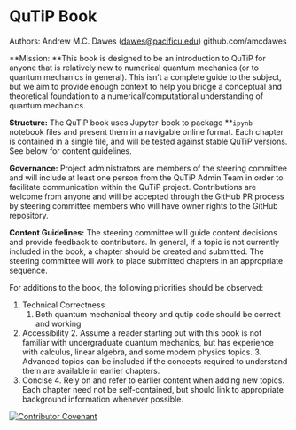 # QuTiP Book
Authors:
Andrew M.C. Dawes (dawes@pacificu.edu) github.com/amcdawes

**Mission: **This book is designed to be an introduction to QuTiP for anyone that is relatively new to numerical quantum mechanics (or to quantum mechanics in general). This isn’t a complete guide to the subject, but we aim to provide enough context to help you bridge a conceptual and theoretical foundation to a numerical/computational understanding of quantum mechanics.

**Structure:** The QuTiP book uses Jupyter-book to package **<code>ipynb</code></strong> notebook files and present them in a navigable online format. Each chapter is contained in a single file, and will be tested against stable QuTiP versions. See below for content guidelines.

**Governance:** Project administrators are members of the steering committee and will include at least one person from the QuTiP Admin Team in order to facilitate communication within the QuTiP project. Contributions are welcome from anyone and will be accepted through the GitHub PR process by steering committee members who will have owner rights to the GitHub repository.

**Content Guidelines:** The steering committee will guide content decisions and provide feedback to contributors. In general, if a topic is not currently included in the book, a chapter should be created and submitted. The steering committee will work to place submitted chapters in an appropriate sequence.

For additions to the book, the following priorities should be observed:



1. Technical Correctness
    1. Both quantum mechanical theory and qutip code should be correct and working
2. Accessibility
    2. Assume a reader starting out with this book is not familiar with undergraduate quantum mechanics, but has experience with calculus, linear algebra, and some modern physics topics.
    3. Advanced topics can be included if the concepts required to understand them are available in earlier chapters.
3. Concise
    4. Rely on and refer to earlier content when adding new topics. Each chapter need not be self-contained, but should link to appropriate background information whenever possible.


[![Contributor Covenant](https://img.shields.io/badge/Contributor%20Covenant-2.1-4baaaa.svg)](code_of_conduct.md)
